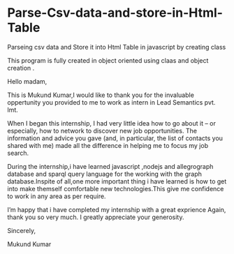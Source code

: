 # Parse-Csv-data-and-store-in-Html-Table
Parseing csv data and Store it into Html Table in javascript by creating class 

This program is fully created in object oriented using claas and object creation .

Hello madam,

This is Mukund Kumar,I would like to thank you for the invaluable oppertunity you provided to me to work as intern in Lead Semantics pvt. lmt. 


When I began this internship, I had very little idea how to go about it – or especially, how to network to discover new job opportunities. The information and advice you gave (and, in particular, the list of contacts you shared with me) made all the difference in helping me to focus my job search.

During the internship,i have learned javascript ,nodejs and allegrograph database and sparql query language for the working with the graph database.Inspite of all,one more important thing i have learned is how to get into make themself comfortable new technologies.This give me confidence to work in any area as per require.

I’m happy that i have completed my internship with a great exprience Again, thank you so very much. I greatly appreciate your generosity.

Sincerely,

Mukund Kumar
